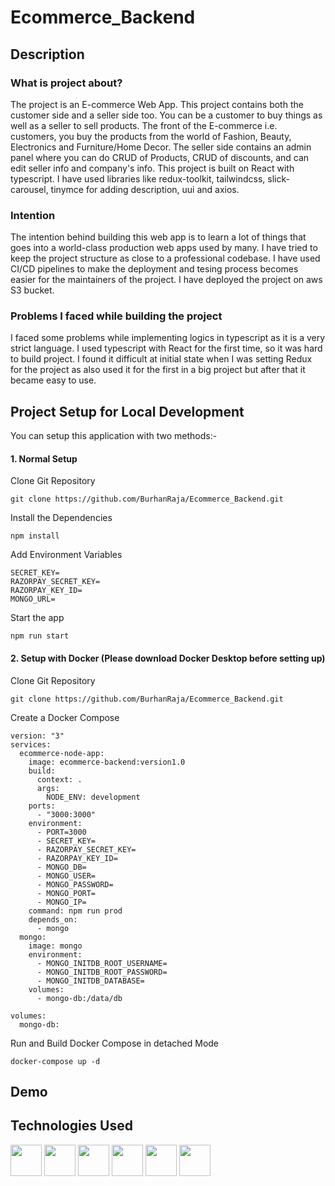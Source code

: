 # Ecommerce_Backend

## Description

### What is project about?

The project is an E-commerce Web App. This project contains both the customer side and a seller side too. You can be a customer to buy things as well as a seller to sell products. The front of the E-commerce i.e. customers, you buy the products from the world of Fashion, Beauty, Electronics and Furniture/Home Decor. The seller side contains an admin panel where you can do CRUD of Products, CRUD of discounts, and can edit seller info and company's info. This project is built on React with typescript. I have used libraries like redux-toolkit, tailwindcss, slick-carousel, tinymce for adding description, uui and axios.

### Intention

The intention behind building this web app is to learn a lot of things that goes into a world-class production web apps used by many. I have tried to keep the project structure as close to a professional codebase. I have used CI/CD pipelines to make the deployment and tesing process becomes easier for the maintainers of the project. I have deployed the project on aws S3 bucket.

### Problems I faced while building the project

I faced some problems while implementing logics in typescript as it is a very strict language. I used typescript with React for the first time, so it was hard to build project. I found it difficult at initial state when I was setting Redux for the project as also used it for the first in a big project but after that it became easy to use. 

## Project Setup for Local Development

You can setup this application with two methods:-

#### 1. Normal Setup

Clone Git Repository

```
git clone https://github.com/BurhanRaja/Ecommerce_Backend.git
```

Install the Dependencies

```
npm install
```

Add Environment Variables

```
SECRET_KEY=
RAZORPAY_SECRET_KEY=
RAZORPAY_KEY_ID=
MONGO_URL=
```

Start the app

```
npm run start
```

#### 2. Setup with Docker (Please download Docker Desktop before setting up)

Clone Git Repository

```
git clone https://github.com/BurhanRaja/Ecommerce_Backend.git
```

Create a Docker Compose

```
version: "3"
services:
  ecommerce-node-app:
    image: ecommerce-backend:version1.0
    build:
      context: .
      args:
        NODE_ENV: development
    ports:
      - "3000:3000"
    environment:
      - PORT=3000
      - SECRET_KEY=
      - RAZORPAY_SECRET_KEY=
      - RAZORPAY_KEY_ID=
      - MONGO_DB=
      - MONGO_USER=
      - MONGO_PASSWORD=
      - MONGO_PORT=
      - MONGO_IP=
    command: npm run prod
    depends_on:
      - mongo
  mongo:
    image: mongo
    environment:
      - MONGO_INITDB_ROOT_USERNAME=
      - MONGO_INITDB_ROOT_PASSWORD=
      - MONGO_INITDB_DATABASE=
    volumes:
      - mongo-db:/data/db

volumes:
  mongo-db:
```

Run and Build Docker Compose in detached Mode

```
docker-compose up -d
```

## Demo

## Technologies Used

<head>
<link rel="stylesheet" href="https://cdn.jsdelivr.net/gh/devicons/devicon@v2.15.1/devicon.min.css">
</head>
  
<img src="https://cdn.jsdelivr.net/gh/devicons/devicon/icons/nodejs/nodejs-original.svg" width="50" height="50" /> <img src="https://cdn.jsdelivr.net/gh/devicons/devicon/icons/express/express-original.svg" width="50" height="50" /> <img src="https://cdn.jsdelivr.net/gh/devicons/devicon/icons/amazonwebservices/amazonwebservices-plain-wordmark.svg" width="50" height="50" /> <img src="https://cdn.jsdelivr.net/gh/devicons/devicon/icons/docker/docker-plain-wordmark.svg" width="50" height="50" /> <img src="https://cdn.jsdelivr.net/gh/devicons/devicon/icons/mongodb/mongodb-plain-wordmark.svg" width="50" height="50" /> <img src="https://cdn.jsdelivr.net/gh/devicons/devicon/icons/jest/jest-plain.svg" width="50" height="50" />
          
